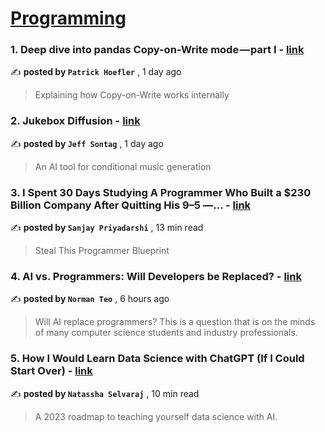 
<h1><a href=https://medium.com/tag/programming/recommended target="_blank" rel="noopener noreferrer">Programming</a></h1>
<h3>1. Deep dive into pandas Copy-on-Write mode — part I - <a href=https://medium.com/towards-data-science/deep-dive-into-pandas-copy-on-write-mode-part-i-26982e7408c6?source=tag_recommended_feed---------0-84----------programming----------f409cfa1_793a_4515_9d4e_cedefbe0f173------- target="_blank" rel="noopener noreferrer">link</a></h3>

✍️ **posted by `Patrick Hoefler`** <date> , 1 day ago</date>

<blockquote>Explaining how Copy-on-Write works internally</blockquote>

<h3>2. Jukebox Diffusion - <a href=https://medium.com/better-programming/jukebox-diffusion-cbe22ff3cd47?source=tag_recommended_feed---------1-107----------programming----------f409cfa1_793a_4515_9d4e_cedefbe0f173------- target="_blank" rel="noopener noreferrer">link</a></h3>

✍️ **posted by `Jeff Sontag`** <date> , 1 day ago</date>

<blockquote>An AI tool for conditional music generation</blockquote>

<h3>3. I Spent 30 Days Studying A Programmer Who Built a $230 Billion Company After Quitting His 9–5 —… - <a href=https://medium.com/gitconnected/i-spent-30-days-studying-a-programmer-who-built-a-230-billion-company-after-quitting-his-9-5-8ff4ebbe0346?source=tag_recommended_feed---------2-85----------programming----------f409cfa1_793a_4515_9d4e_cedefbe0f173------- target="_blank" rel="noopener noreferrer">link</a></h3>

✍️ **posted by `Sanjay Priyadarshi`** <date> , 13 min read</date>

<blockquote>Steal This Programmer Blueprint</blockquote>

<h3>4. AI vs. Programmers: Will Developers be Replaced? - <a href=https://medium.com/@normantch04/ai-vs-programmers-will-developers-be-replaced-5a9d7cb5e4e0?source=tag_recommended_feed---------3-84----------programming----------f409cfa1_793a_4515_9d4e_cedefbe0f173------- target="_blank" rel="noopener noreferrer">link</a></h3>

✍️ **posted by `Norman Teo`** <date> , 6 hours ago</date>

<blockquote>Will AI replace programmers? This is a question that is on the minds of many computer science students and industry professionals.</blockquote>

<h3>5. How I Would Learn Data Science with ChatGPT (If I Could Start Over) - <a href=https://medium.com/towards-data-science/how-i-would-learn-data-science-with-chatgpt-if-i-could-start-over-8e1f6ae4bb80?source=tag_recommended_feed---------4-107----------programming----------f409cfa1_793a_4515_9d4e_cedefbe0f173------- target="_blank" rel="noopener noreferrer">link</a></h3>

✍️ **posted by `Natassha Selvaraj`** <date> , 10 min read</date>

<blockquote>A 2023 roadmap to teaching yourself data science with AI.</blockquote>

